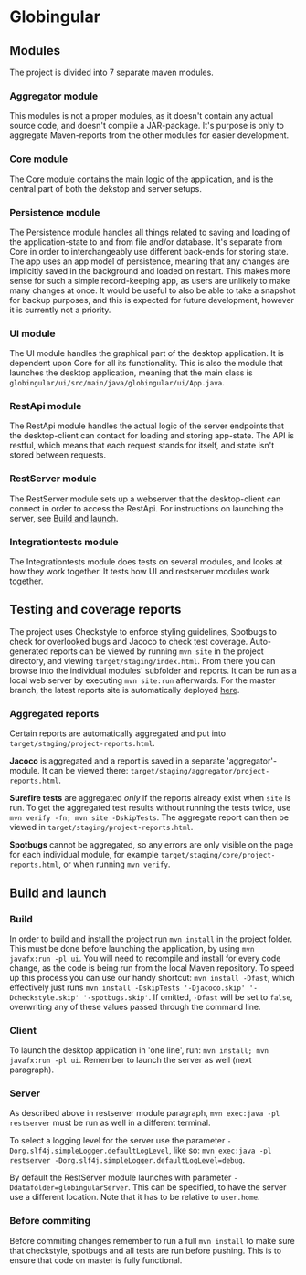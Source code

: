 # Globingular

## Modules

The project is divided into 7 separate maven modules.

### Aggregator module
This modules is not a proper modules, as it doesn't contain any actual source code, and doesn't compile a JAR-package. It's purpose is only to aggregate Maven-reports from the other modules for easier development.

### Core module
The Core module contains the main logic of the application, and is the central part of both the dekstop and server setups.

### Persistence module
The Persistence module handles all things related to saving and loading of the application-state to and from file and/or database. It's separate from Core in order to interchangeably use different back-ends for storing state. 
The app uses an app model of persistence, meaning that any changes are implicitly saved in the background and loaded on restart.
This makes more sense for such a simple record-keeping app, as users are unlikely to make many changes at once.
It would be useful to also be able to take a snapshot for backup purposes, and this is expected for future development, however it is currently not a priority.

### UI module
The UI module handles the graphical part of the desktop application. It is dependent upon Core for all its functionality. This is also the module that launches the desktop application, meaning that the main class is `globingular/ui/src/main/java/globingular/ui/App.java`.

### RestApi module
The RestApi module handles the actual logic of the server endpoints that the desktop-client can contact for loading and storing app-state. The API is restful, which means that each request stands for itself, and state isn't stored between requests.

### RestServer module
The RestServer module sets up a webserver that the desktop-client can connect in order to access the RestApi. For instructions on launching the server, see [Build and launch](#build-and-launch).

### Integrationtests module
The Integrationtests module does tests on several modules, and looks at how they work together. It tests how UI and restserver modules work together.


## Testing and coverage reports
The project uses Checkstyle to enforce styling guidelines, Spotbugs to check for overlooked bugs and Jacoco to check test coverage. Auto-generated reports can be viewed by running `mvn site` in the project directory, and viewing `target/staging/index.html`. From there you can browse into the individual modules' subfolder and reports. It can be run as a local web server by executing `mvn site:run` afterwards.
For the master branch, the latest reports site is automatically deployed [here](http://it1901.pages.stud.idi.ntnu.no/groups-2020/gr2002/gr2002/).

### Aggregated reports
Certain reports are automatically aggregated and put into `target/staging/project-reports.html`.

**Jacoco** is aggregated and a report is saved in a separate 'aggregator'-module. It can be viewed there: `target/staging/aggregator/project-reports.html`.

**Surefire tests** are aggregated *only* if the reports already exist when `site` is run.
To get the aggregated test results without running the tests twice, use
`mvn verify -fn; mvn site -DskipTests`. The aggregate report can then be viewed in `target/staging/project-reports.html`.

**Spotbugs** cannot be aggregated, so any errors are only visible on the page for each individual module, for example `target/staging/core/project-reports.html`, or when running `mvn verify`.

## Build and launch

### Build
In order to build and install the project run `mvn install` in the project folder. This must be done before launching the application, by using `mvn javafx:run -pl ui`. You will need to recompile and install for every code change, as the code is being run from the local Maven repository. To speed up this process you can use our handy shortcut: `mvn install -Dfast`, which effectively just runs `mvn install -DskipTests '-Djacoco.skip' '-Dcheckstyle.skip' '-spotbugs.skip'`. If omitted, `-Dfast` will be set to `false`, overwriting any of these values passed through the command line.

### Client
To launch the desktop application in 'one line', run: `mvn install; mvn javafx:run -pl ui`. Remember to launch the server as well (next paragraph).

### Server
As described above in restserver module paragraph, `mvn exec:java -pl restserver` must be run as well in a different terminal.

To select a logging level for the server use the parameter `-Dorg.slf4j.simpleLogger.defaultLogLevel`, like so: `mvn exec:java -pl restserver -Dorg.slf4j.simpleLogger.defaultLogLevel=debug`.

By default the RestServer module launches with parameter `-Ddatafolder=globingularServer`. This can be specified, to have the server use a different location. Note that it has to be relative to `user.home`.

### Before commiting
Before commiting changes remember to run a full `mvn install` to make sure that checkstyle, spotbugs and all tests are run before pushing. This is to ensure that code on master is fully functional.
